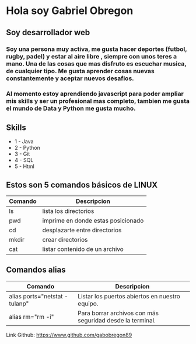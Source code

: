 # Hola soy Gabriel Obregon

## Soy **desarrollador web**

### Soy una persona muy **activa**, me gusta hacer deportes (futbol, rugby, padel) y estar al aire libre , siempre con unos teres a mano. Una de las cosas que mas disfruto es escuchar **musica**, de cualquier tipo. Me gusta aprender cosas nuevas constantemente y aceptar nuevos **desafios**.
### Al momento estoy aprendiendo javascript para poder ampliar mis skills y ser un profesional mas completo, tambien me gusta el mundo de **Data** y Python me gusta mucho.

## **Skills**
* 1 - Java
* 2 - Python
* 3 - Git
* 4 - SQL
* 5 - Html 

## Estos son 5 comandos básicos de **LINUX**

| Comando | Descripcion                        |
|---------|------------------------------------|
| ls      | lista los directorios              |
| pwd     | imprime en donde estas posicionado |
| cd      | desplazarte entre directorios      |
| mkdir   | crear directorios                  |
| cat     | listar contenido de un archivo     |

## Comandos **alias**
| Comando | Descripcion                                                                         |
|---------|-------------------------------------------------------------------------------------|
| alias ports="netstat -tulanp" | Listar los puertos abiertos en nuestro equipo.                |
| alias rm="rm -i"              | Para borrar archivos con más seguridad desde la terminal.     |

Link Github: https://www.github.com/gabobregon89